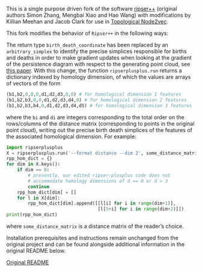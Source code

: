 This is a single purpose driven fork of the software
[ripser++](https://github.com/simonzhang00/ripser-plusplus) (original
authors Simon Zhang, Mengbai Xiao and Hao Wang) with modifications by
Killian Meehan and Jacob Clark for use in [Topological
Node2vec](https://github.com/killianfmeehan/topological_node2vec).

This fork modifies the behavior of `Ripser++` in the following ways:

The return type `birth_death_coordinate` has been replaced by an
`arbitrary_simplex` to identify the precise simplices responsible for
births and deaths in order to make gradient updates when looking at
the gradient of the persistence diagram with respect to the generating
point cloud, see [this paper](https://arxiv.org/abs/1506.03147).  With
this change, the function `ripserplusplus.run` returns a dictionary
indexed by homology dimension, of which the values are arrays of
vectors of the form

```python
(b1,b2,0,0,0,d1,d2,d3,0,0) # for homological dimension 1 features
(b1,b2,b3,0,0,d1,d2,d3,d4,0) # for homological dimension 2 features
(b1,b2,b3,b4,0,d1,d2,d3,d4,d5) # for homological dimension 3 features
```

where the `bi` and `di` are integers corresponding to the total order
on the rows/columns of the distance matrix (corresponding to points in
the original point cloud), writing out the precise birth death
simplices of the features of the associated homological dimension. For
example:

```python
import ripserplusplus
X = ripserplusplus.run('--format distance --dim 2', some_distance_matrix)
rpp_hom_dict = {}
for dim in X.keys():
    if dim == 0:
        # presently, our edited ripser-plusplus code does not
        # accommodate homology dimensions of d == 0 or d > 3
        continue
    rpp_hom_dict[dim] = []
    for l in X[dim]:
        rpp_hom_dict[dim].append([[l[i] for i in range(dim+1)],
                                  [l[5+i] for i in range(dim+2)]])
print(rpp_hom_dict)
```

where `some_distance_matrix` is a distance matrix of the reader’s
choice.

Installation prerequisites and instructions remain unchanged from the
original project and can be found alongside additional information in
the original README below.

[Original README](README.orig.md)
